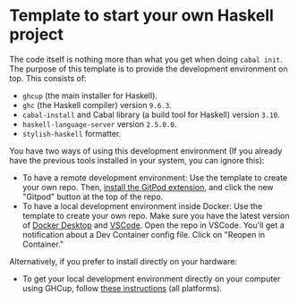# Template to start your own Haskell project

The code itself is nothing more than what you get when doing `cabal init`. The purpose of this template is to provide the development environment on top. This consists of:

- `ghcup` (the main installer for Haskell).
- `ghc` (the Haskell compiler) version `9.6.3`.
- `cabal-install` and Cabal library (a build tool for Haskell) version `3.10`.
- `haskell-language-server` version `2.5.0.0`.
- `stylish-haskell` formatter.

You have two ways of using this development environment (If you already have the previous tools installed in your system, you can ignore this):

- To have a remote development environment: Use the template to create your own repo. Then, [install the GitPod extension](https://www.gitpod.io/docs/configure/user-settings/browser-extension), and click the new "Gitpod" button at the top of the repo.
- To have a local development environment inside Docker: Use the template to create your own repo. Make sure you have the latest version of [Docker Desktop](https://www.docker.com/products/docker-desktop/) and [VSCode](https://code.visualstudio.com/). Open the repo in VSCode. You'll get a notification about a Dev Container config file. Click on "Reopen in Container."

Alternatively, if you prefer to install directly on your hardware:

- To get your local development environment directly on your computer using GHCup, follow [these instructions](https://www.youtube.com/watch?v=hSN5mxITv0A&list=PLNEK_Ejlx3x1D9Vq5kqeC3ZDEP7in4dqb&index=13) (all platforms).
